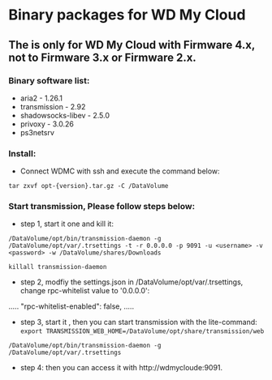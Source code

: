 # Binary packages for WD My Cloud
## The is only for WD My Cloud with Firmware 4.x, not to Firmware 3.x or Firmware 2.x.

### Binary software list:
- aria2 - 1.26.1
- transmission - 2.92
- shadowsocks-libev - 2.5.0
- privoxy - 3.0.26
- ps3netsrv

### Install:
- Connect WDMC with ssh and execute the command below:

`tar zxvf opt-{version}.tar.gz -C /DataVolume`

### Start transmission, Please follow steps below: 
- step 1, start it one and kill it:

`/DataVolume/opt/bin/transmission-daemon -g /DataVolume/opt/var/.trsettings -t -r 0.0.0.0 -p 9091 -u <username> -v <password> -w /DataVolume/shares/Downloads`

`killall transmission-daemon`
  
- step 2, modfiy the settings.json in /DataVolume/opt/var/.trsettings, change rpc-whitelist value to '0.0.0.0':

.....
"rpc-whitelist-enabled": false,
.....
  
- step 3, start it , then you can start transmission with the lite-command:
`export TRANSMISSION_WEB_HOME=/DataVolume/opt/share/transmission/web`

`/DataVolume/opt/bin/transmission-daemon -g /DataVolume/opt/var/.trsettings`
  
- step 4: 
then you can access it with http://wdmycloude:9091.
